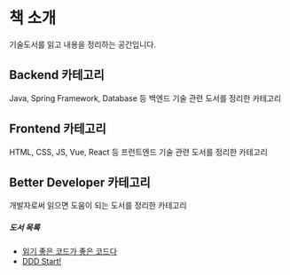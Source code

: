 # 책 소개

기술도서를 읽고 내용을 정리하는 공간입니다.

## Backend 카테고리
Java, Spring Framework, Database 등 백엔드 기술 관련 도서를 정리한 카테고리 

## Frontend 카테고리
HTML, CSS, JS, Vue, React 등 프런트엔드 기술 관련 도서를 정리한 카테고리

## Better Developer 카테고리
개발자로써 읽으면 도움이 되는 도서를 정리한 카테고리

##### 도서 목록
- [읽기 좋은 코드가 좋은 코드다](content/better-developer/the-art-of-readable-code/index.md)
- [DDD Start!](content/architecture/ddd-start!/index.md)